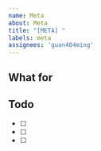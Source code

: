 ```yaml
---
name: Meta
about: Meta
title: "[META] "
labels: meta
assignees: 'guan404ming'
---
```


## What for

<!-- This issue is used to track the progress of the project. -->

## Todo
- [ ] 
- [ ] 
- [ ] 
